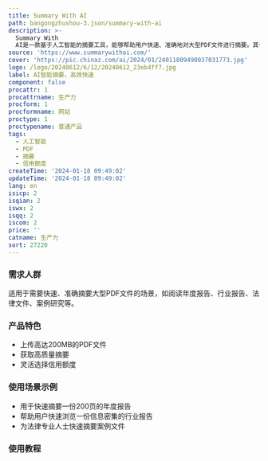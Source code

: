 ```yaml
---
title: Summary With AI
path: bangongzhushou-3.json/summary-with-ai
description: >-
  Summary With
  AI是一款基于人工智能的摘要工具，能够帮助用户快速、准确地对大型PDF文件进行摘要。其优势在于高质量的摘要输出、快速的处理速度以及对各类信息密集型PDF文件的处理能力。用户可根据需要选择不同的信用额度，无需长期订阅，灵活方便。定价灵活，根据需求购买相应的信用额度。
source: 'https://www.summarywithai.com/'
cover: 'https://pic.chinaz.com/ai/2024/01/24011809490037031773.jpg'
logo: /logo/20240612/6/12/20240612_23eb4ff7.jpg
label: AI智能摘要，高效快速
component: false
procattr: 1
procattrname: 生产力
procform: 1
procformname: 网站
proctype: 1
proctypename: 普通产品
tags:
  - 人工智能
  - PDF
  - 摘要
  - 信用额度
createTime: '2024-01-18 09:49:02'
updateTime: '2024-01-18 09:49:02'
lang: en
isicp: 2
isqian: 2
iswx: 2
isqq: 2
iscom: 2
price: ''
catname: 生产力
sort: 27220
---
```




### 需求人群
适用于需要快速、准确摘要大型PDF文件的场景，如阅读年度报告、行业报告、法律文件、案例研究等。

### 产品特色
- 上传高达200MB的PDF文件
- 获取高质量摘要
- 灵活选择信用额度

### 使用场景示例
- 用于快速摘要一份200页的年度报告
- 帮助用户快速浏览一份信息密集的行业报告
- 为法律专业人士快速摘要案例文件

### 使用教程


  

